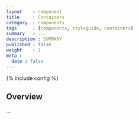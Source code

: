```yaml
---
layout    : component
title     : Containers
category  : components
tags      : [components, styleguide, containers]
summary   : ...
description : SUMMARY
published : false
weight    : 1
meta :
  date : false
---
```

{% include config %}

## Overview

...